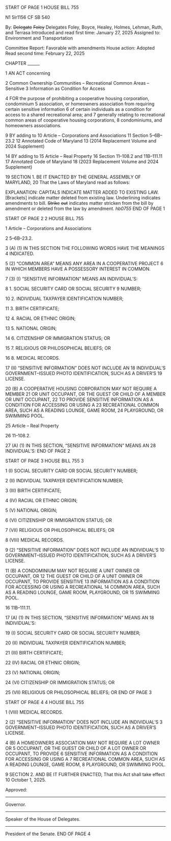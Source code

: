 START OF PAGE 1
HOUSE BILL 755

N1 5lr1156
CF SB 540

By: ~~Delegate~~ ~~Foley~~ Delegates Foley, Boyce, Healey, Holmes, Lehman, Ruth, and
Terrasa
Introduced and read first time: January 27, 2025
Assigned to: Environment and Transportation

Committee Report: Favorable with amendments
House action: Adopted
Read second time: February 22, 2025

CHAPTER ______

1 AN ACT concerning

2 Common Ownership Communities – Recreational Common Areas – Sensitive
3 Information as Condition for Access

4 FOR the purpose of prohibiting a cooperative housing corporation, condominium
5 association, or homeowners association from requiring certain sensitive information
6 of certain individuals as a condition for access to a shared recreational area; and
7 generally relating to recreational common areas of cooperative housing corporations,
8 condominiums, and homeowners associations.

9 BY adding to
10 Article – Corporations and Associations
11 Section 5–6B–23.2
12 Annotated Code of Maryland
13 (2014 Replacement Volume and 2024 Supplement)

14 BY adding to
15 Article – Real Property
16 Section 11–108.2 and 11B–111.11
17 Annotated Code of Maryland
18 (2023 Replacement Volume and 2024 Supplement)

19 SECTION 1. BE IT ENACTED BY THE GENERAL ASSEMBLY OF MARYLAND,
20 That the Laws of Maryland read as follows:

EXPLANATION: CAPITALS INDICATE MATTER ADDED TO EXISTING LAW.
[Brackets] indicate matter deleted from existing law.
Underlining indicates amendments to bill.
~~Strike~~ ~~out~~ indicates matter stricken from the bill by amendment or deleted from the law by
amendment. *hb0755*
END OF PAGE 1

START OF PAGE 2
2 HOUSE BILL 755

1 Article – Corporations and Associations

2 5–6B–23.2.

3 (A) (1) IN THIS SECTION THE FOLLOWING WORDS HAVE THE MEANINGS
4 INDICATED.

5 (2) “COMMON AREA” MEANS ANY AREA IN A COOPERATIVE PROJECT
6 IN WHICH MEMBERS HAVE A POSSESSORY INTEREST IN COMMON.

7 (3) (I) “SENSITIVE INFORMATION” MEANS AN INDIVIDUAL’S:

8 1. SOCIAL SECURITY CARD OR SOCIAL SECURITY
9 NUMBER;

10 2. INDIVIDUAL TAXPAYER IDENTIFICATION NUMBER;

11 3. BIRTH CERTIFICATE;

12 4. RACIAL OR ETHNIC ORIGIN;

13 5. NATIONAL ORIGIN;

14 6. CITIZENSHIP OR IMMIGRATION STATUS; OR

15 7. RELIGIOUS OR PHILOSOPHICAL BELIEFS; OR

16 8. MEDICAL RECORDS.

17 (II) “SENSITIVE INFORMATION” DOES NOT INCLUDE AN
18 INDIVIDUAL’S GOVERNMENT–ISSUED PHOTO IDENTIFICATION, SUCH AS A DRIVER’S
19 LICENSE.

20 (B) A COOPERATIVE HOUSING CORPORATION MAY NOT REQUIRE A MEMBER
21 OR UNIT OCCUPANT, OR THE GUEST OR CHILD OF A MEMBER OR UNIT OCCUPANT,
22 TO PROVIDE SENSITIVE INFORMATION AS A CONDITION FOR ACCESSING OR USING A
23 RECREATIONAL COMMON AREA, SUCH AS A READING LOUNGE, GAME ROOM,
24 PLAYGROUND, OR SWIMMING POOL.

25 Article – Real Property

26 11–108.2.

27 (A) (1) IN THIS SECTION, “SENSITIVE INFORMATION” MEANS AN
28 INDIVIDUAL’S:
END OF PAGE 2

START OF PAGE 3
HOUSE BILL 755 3

1 (I) SOCIAL SECURITY CARD OR SOCIAL SECURITY NUMBER;

2 (II) INDIVIDUAL TAXPAYER IDENTIFICATION NUMBER;

3 (III) BIRTH CERTIFICATE;

4 (IV) RACIAL OR ETHNIC ORIGIN;

5 (V) NATIONAL ORIGIN;

6 (VI) CITIZENSHIP OR IMMIGRATION STATUS; OR

7 (VII) RELIGIOUS OR PHILOSOPHICAL BELIEFS; OR

8 (VIII) MEDICAL RECORDS.

9 (2) “SENSITIVE INFORMATION” DOES NOT INCLUDE AN INDIVIDUAL’S
10 GOVERNMENT–ISSUED PHOTO IDENTIFICATION, SUCH AS A DRIVER’S LICENSE.

11 (B) A CONDOMINIUM MAY NOT REQUIRE A UNIT OWNER OR OCCUPANT, OR
12 THE GUEST OR CHILD OF A UNIT OWNER OR OCCUPANT, TO PROVIDE SENSITIVE
13 INFORMATION AS A CONDITION FOR ACCESSING OR USING A RECREATIONAL
14 COMMON AREA, SUCH AS A READING LOUNGE, GAME ROOM, PLAYGROUND, OR
15 SWIMMING POOL.

16 11B–111.11.

17 (A) (1) IN THIS SECTION, “SENSITIVE INFORMATION” MEANS AN
18 INDIVIDUAL’S:

19 (I) SOCIAL SECURITY CARD OR SOCIAL SECURITY NUMBER;

20 (II) INDIVIDUAL TAXPAYER IDENTIFICATION NUMBER;

21 (III) BIRTH CERTIFICATE;

22 (IV) RACIAL OR ETHNIC ORIGIN;

23 (V) NATIONAL ORIGIN;

24 (VI) CITIZENSHIP OR IMMIGRATION STATUS; OR

25 (VII) RELIGIOUS OR PHILOSOPHICAL BELIEFS; OR
END OF PAGE 3

START OF PAGE 4
4 HOUSE BILL 755

1 (VIII) MEDICAL RECORDS.

2 (2) “SENSITIVE INFORMATION” DOES NOT INCLUDE AN INDIVIDUAL’S
3 GOVERNMENT–ISSUED PHOTO IDENTIFICATION, SUCH AS A DRIVER’S LICENSE.

4 (B) A HOMEOWNERS ASSOCIATION MAY NOT REQUIRE A LOT OWNER OR
5 OCCUPANT, OR THE GUEST OR CHILD OF A LOT OWNER OR OCCUPANT, TO PROVIDE
6 SENSITIVE INFORMATION AS A CONDITION FOR ACCESSING OR USING A
7 RECREATIONAL COMMON AREA, SUCH AS A READING LOUNGE, GAME ROOM,
8 PLAYGROUND, OR SWIMMING POOL.

9 SECTION 2. AND BE IT FURTHER ENACTED, That this Act shall take effect
10 October 1, 2025.

Approved:

________________________________________________________________________________
Governor.

________________________________________________________________________________
Speaker of the House of Delegates.

________________________________________________________________________________
President of the Senate.
END OF PAGE 4